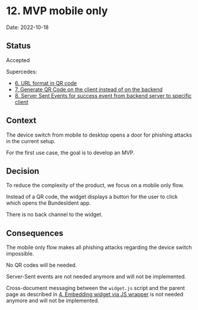 # 12. MVP mobile only

Date: 2022-10-18

## Status

Accepted

Supercedes:

- [6. URL format in QR code](0006-url-format-in-qr-code.md)
- [7. Generate QR Code on the client instead of on the backend](0007-generate-qr-code-on-client.md)
- [8. Server Sent Events for success event from backend server to specific client](0008-server-sent-event.md)

## Context

The device switch from mobile to desktop opens a door for phishing attacks in the current setup.

For the first use case, the goal is to develop an MVP.

## Decision

To reduce the complexity of the product, we focus on a mobile only flow.

Instead of a QR code, the widget displays a button for the user to click which opens the BundesIdent app.

There is no back channel to the widget.

## Consequences

The mobile only flow makes all phishing attacks regarding the device switch impossible.

No QR codes will be needed.

Server-Sent events are not needed anymore and will not be implemented.

Cross-document messaging between the `widget.js` script and the parent page as described in
[4. Embedding widget via JS wrapper](0004-embedding-widget-via-js-wrapper.md)
is not needed anymore and will not be implemented.
